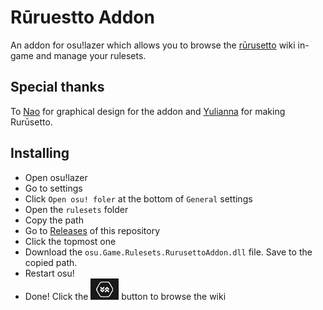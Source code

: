 # Rūruestto Addon
An addon for osu!lazer which allows you to browse the [rūrusetto](https://rulesets.info) wiki in-game and manage your rulesets.

## Special thanks
To [Nao](https://github.com/naoei) for graphical design for the addon and [Yulianna](https://github.com/HelloYeew) for making Rurūsetto.

## Installing
* Open osu!lazer
* Go to settings
* Click `Open osu! foler` at the bottom of `General` settings
* Open the `rulesets` folder
* Copy the path
* Go to [Releases](/releases) of this repository
* Click the topmost one
* Download the `osu.Game.Rulesets.RurusettoAddon.dll` file. Save to the copied path.
* Restart osu!
* Done! Click the ![overlay button](./overlayButton.png) button to browse the wiki
